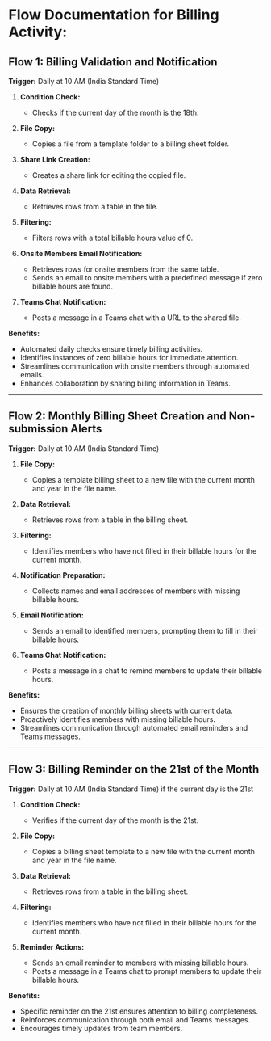 # Flow Documentation for Billing Activity:

## Flow 1: Billing Validation and Notification

**Trigger:** Daily at 10 AM (India Standard Time)

1. **Condition Check:**
   - Checks if the current day of the month is the 18th.

2. **File Copy:**
   - Copies a file from a template folder to a billing sheet folder.

3. **Share Link Creation:**
   - Creates a share link for editing the copied file.

4. **Data Retrieval:**
   - Retrieves rows from a table in the file.

5. **Filtering:**
   - Filters rows with a total billable hours value of 0.

6. **Onsite Members Email Notification:**
   - Retrieves rows for onsite members from the same table.
   - Sends an email to onsite members with a predefined message if zero billable hours are found.

7. **Teams Chat Notification:**
   - Posts a message in a Teams chat with a URL to the shared file.

**Benefits:**
- Automated daily checks ensure timely billing activities.
- Identifies instances of zero billable hours for immediate attention.
- Streamlines communication with onsite members through automated emails.
- Enhances collaboration by sharing billing information in Teams.

---

## Flow 2: Monthly Billing Sheet Creation and Non-submission Alerts

**Trigger:** Daily at 10 AM (India Standard Time)

1. **File Copy:**
   - Copies a template billing sheet to a new file with the current month and year in the file name.

2. **Data Retrieval:**
   - Retrieves rows from a table in the billing sheet.

3. **Filtering:**
   - Identifies members who have not filled in their billable hours for the current month.

4. **Notification Preparation:**
   - Collects names and email addresses of members with missing billable hours.

5. **Email Notification:**
   - Sends an email to identified members, prompting them to fill in their billable hours.

6. **Teams Chat Notification:**
   - Posts a message in a chat to remind members to update their billable hours.

**Benefits:**
- Ensures the creation of monthly billing sheets with current data.
- Proactively identifies members with missing billable hours.
- Streamlines communication through automated email reminders and Teams messages.

---

## Flow 3: Billing Reminder on the 21st of the Month

**Trigger:** Daily at 10 AM (India Standard Time) if the current day is the 21st

1. **Condition Check:**
   - Verifies if the current day of the month is the 21st.

2. **File Copy:**
   - Copies a billing sheet template to a new file with the current month and year in the file name.

3. **Data Retrieval:**
   - Retrieves rows from a table in the billing sheet.

4. **Filtering:**
   - Identifies members who have not filled in their billable hours for the current month.

5. **Reminder Actions:**
   - Sends an email reminder to members with missing billable hours.
   - Posts a message in a Teams chat to prompt members to update their billable hours.

**Benefits:**
- Specific reminder on the 21st ensures attention to billing completeness.
- Reinforces communication through both email and Teams messages.
- Encourages timely updates from team members.
